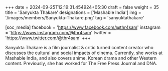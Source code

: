 +++
date = 2024-09-25T12:19:31.454924+05:30
draft = false
weight = 35
title = 'Sanyukta Thakare'
designations = ['Mashable India']
img = '/images/members/Sanyukta-Thakare.png'
tag = 'sanyuktathakare'

[soc_media]
facebook = 'https://www.facebook.com/@thr4sam'
instagram = 'https://www.instagram.com/@thr4sam'
twitter = 'https://www.twitter.com/@thr4sam'
+++

Sanyukta Thakare is a film journalist & critic turned content creator who discusses the cultural and social impacts of cinema. Currently, she works at Mashable India, and also covers anime, Korean drama and other Western content. Previously, she has worked for The Free Press Journal and DNA.
